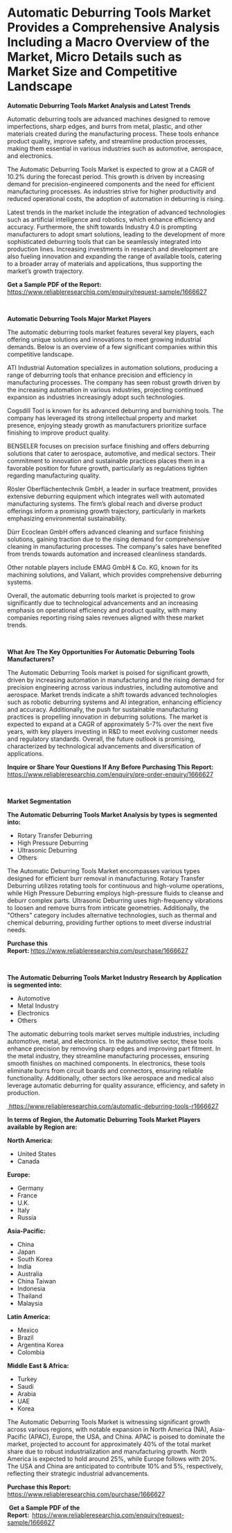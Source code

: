 <p><h1>Automatic Deburring Tools Market Provides a Comprehensive Analysis Including a Macro Overview of the Market, Micro Details such as Market Size and Competitive Landscape</h1></p><p><strong>Automatic Deburring Tools Market Analysis and Latest Trends</strong></p>
<p><p>Automatic deburring tools are advanced machines designed to remove imperfections, sharp edges, and burrs from metal, plastic, and other materials created during the manufacturing process. These tools enhance product quality, improve safety, and streamline production processes, making them essential in various industries such as automotive, aerospace, and electronics.</p><p>The Automatic Deburring Tools Market is expected to grow at a CAGR of 10.2% during the forecast period. This growth is driven by increasing demand for precision-engineered components and the need for efficient manufacturing processes. As industries strive for higher productivity and reduced operational costs, the adoption of automation in deburring is rising.</p><p>Latest trends in the market include the integration of advanced technologies such as artificial intelligence and robotics, which enhance efficiency and accuracy. Furthermore, the shift towards Industry 4.0 is prompting manufacturers to adopt smart solutions, leading to the development of more sophisticated deburring tools that can be seamlessly integrated into production lines. Increasing investments in research and development are also fueling innovation and expanding the range of available tools, catering to a broader array of materials and applications, thus supporting the market’s growth trajectory.</p></p>
<p><strong>Get a Sample PDF of the Report:&nbsp;</strong> <a href="https://www.reliableresearchiq.com/enquiry/request-sample/1666627?utm_campaign=2481&utm_medium=2&utm_source=Github&utm_content=ia&utm_term=16042025&utm_id=automatic-deburring-tools">https://www.reliableresearchiq.com/enquiry/request-sample/1666627</a></p>
<p>&nbsp;</p>
<p><strong>Automatic Deburring Tools Major Market Players</strong></p>
<p><p>The automatic deburring tools market features several key players, each offering unique solutions and innovations to meet growing industrial demands. Below is an overview of a few significant companies within this competitive landscape.</p><p>ATI Industrial Automation specializes in automation solutions, producing a range of deburring tools that enhance precision and efficiency in manufacturing processes. The company has seen robust growth driven by the increasing automation in various industries, projecting continued expansion as industries increasingly adopt such technologies.</p><p>Cogsdill Tool is known for its advanced deburring and burnishing tools. The company has leveraged its strong intellectual property and market presence, enjoying steady growth as manufacturers prioritize surface finishing to improve product quality.</p><p>BENSELER focuses on precision surface finishing and offers deburring solutions that cater to aerospace, automotive, and medical sectors. Their commitment to innovation and sustainable practices places them in a favorable position for future growth, particularly as regulations tighten regarding manufacturing quality.</p><p>Rösler Oberflächentechnik GmbH, a leader in surface treatment, provides extensive deburring equipment which integrates well with automated manufacturing systems. The firm’s global reach and diverse product offerings inform a promising growth trajectory, particularly in markets emphasizing environmental sustainability.</p><p>Dürr Ecoclean GmbH offers advanced cleaning and surface finishing solutions, gaining traction due to the rising demand for comprehensive cleaning in manufacturing processes. The company's sales have benefited from trends towards automation and increased cleanliness standards.</p><p>Other notable players include EMAG GmbH & Co. KG, known for its machining solutions, and Valiant, which provides comprehensive deburring systems. </p><p>Overall, the automatic deburring tools market is projected to grow significantly due to technological advancements and an increasing emphasis on operational efficiency and product quality, with many companies reporting rising sales revenues aligned with these market trends.</p></p>
<p>&nbsp;</p>
<p><strong>What Are The Key Opportunities For Automatic Deburring Tools Manufacturers?</strong></p>
<p><p>The Automatic Deburring Tools market is poised for significant growth, driven by increasing automation in manufacturing and the rising demand for precision engineering across various industries, including automotive and aerospace. Market trends indicate a shift towards advanced technologies such as robotic deburring systems and AI integration, enhancing efficiency and accuracy. Additionally, the push for sustainable manufacturing practices is propelling innovation in deburring solutions. The market is expected to expand at a CAGR of approximately 5-7% over the next five years, with key players investing in R&D to meet evolving customer needs and regulatory standards. Overall, the future outlook is promising, characterized by technological advancements and diversification of applications.</p></p>
<p><strong>Inquire or Share Your Questions If Any Before Purchasing This Report:</strong> <a href="https://www.reliableresearchiq.com/enquiry/pre-order-enquiry/1666627?utm_campaign=2481&utm_medium=2&utm_source=Github&utm_content=ia&utm_term=16042025&utm_id=automatic-deburring-tools">https://www.reliableresearchiq.com/enquiry/pre-order-enquiry/1666627</a></p>
<p>&nbsp;</p>
<p><strong>Market Segmentation</strong></p>
<p><strong>The Automatic Deburring Tools Market Analysis by types is segmented into:</strong></p>
<p><ul><li>Rotary Transfer Deburring</li><li>High Pressure Deburring</li><li>Ultrasonic Deburring</li><li>Others</li></ul></p>
<p><p>The Automatic Deburring Tools Market encompasses various types designed for efficient burr removal in manufacturing. Rotary Transfer Deburring utilizes rotating tools for continuous and high-volume operations, while High Pressure Deburring employs high-pressure fluids to cleanse and deburr complex parts. Ultrasonic Deburring uses high-frequency vibrations to loosen and remove burrs from intricate geometries. Additionally, the "Others" category includes alternative technologies, such as thermal and chemical deburring, providing further options to meet diverse industrial needs.</p></p>
<p><strong>Purchase this Report:&nbsp;</strong><a href="https://www.reliableresearchiq.com/purchase/1666627?utm_campaign=2481&utm_medium=2&utm_source=Github&utm_content=ia&utm_term=16042025&utm_id=automatic-deburring-tools">https://www.reliableresearchiq.com/purchase/1666627</a></p>
<p>&nbsp;</p>
<p><strong>The Automatic Deburring Tools Market Industry Research by Application is segmented into:</strong></p>
<p><ul><li>Automotive</li><li>Metal Industry</li><li>Electronics</li><li>Others</li></ul></p>
<p><p>The automatic deburring tools market serves multiple industries, including automotive, metal, and electronics. In the automotive sector, these tools enhance precision by removing sharp edges and improving part fitment. In the metal industry, they streamline manufacturing processes, ensuring smooth finishes on machined components. In electronics, these tools eliminate burrs from circuit boards and connectors, ensuring reliable functionality. Additionally, other sectors like aerospace and medical also leverage automatic deburring for quality assurance, efficiency, and safety in production.</p></p>
<p><a href="https://www.reliableresearchiq.com/automatic-deburring-tools-r1666627?utm_campaign=2481&utm_medium=2&utm_source=Github&utm_content=ia&utm_term=16042025&utm_id=automatic-deburring-tools">&nbsp;https://www.reliableresearchiq.com/automatic-deburring-tools-r1666627</a></p>
<p><strong>In terms of Region, the Automatic Deburring Tools Market Players available by Region are:</strong></p>
<p>
    <p> <strong> North America: </strong>
        <ul>
            <li>United States</li>
            <li>Canada</li>
        </ul>
        </p> 
    <p> <strong> Europe: </strong>
        <ul>
            <li>Germany</li>
            <li>France</li>
            <li>U.K.</li>
            <li>Italy</li>
            <li>Russia</li>
        </ul>
        </p> 
    <p> <strong> Asia-Pacific: </strong>
        <ul>
            <li>China</li>
            <li>Japan</li>
            <li>South Korea</li>
            <li>India</li>
            <li>Australia</li>
            <li>China Taiwan</li>
            <li>Indonesia</li>
            <li>Thailand</li>
            <li>Malaysia</li>
        </ul>
        </p> 
    <p> <strong> Latin America: </strong>
        <ul>
            <li>Mexico</li>
            <li>Brazil</li>
            <li>Argentina Korea</li>
            <li>Colombia</li>
        </ul>
        </p> 
    <p> <strong> Middle East & Africa: </strong>
        <ul>
            <li>Turkey</li>
            <li>Saudi</li>
            <li>Arabia</li>
            <li>UAE</li>
            <li>Korea</li>
        </ul>
    </p>
    </p>
<p><p>The Automatic Deburring Tools Market is witnessing significant growth across various regions, with notable expansion in North America (NA), Asia-Pacific (APAC), Europe, the USA, and China. APAC is poised to dominate the market, projected to account for approximately 40% of the total market share due to robust industrialization and manufacturing growth. North America is expected to hold around 25%, while Europe follows with 20%. The USA and China are anticipated to contribute 10% and 5%, respectively, reflecting their strategic industrial advancements.</p></p>
<p><strong>Purchase this Report: </strong><a href="https://www.reliableresearchiq.com/purchase/1666627?utm_campaign=2481&utm_medium=2&utm_source=Github&utm_content=ia&utm_term=16042025&utm_id=automatic-deburring-tools">https://www.reliableresearchiq.com/purchase/1666627</a></p>
<p>&nbsp;<strong>Get a Sample PDF of the Report:&nbsp;&nbsp;</strong><a href="https://www.reliableresearchiq.com/enquiry/request-sample/1666627?utm_campaign=2481&utm_medium=2&utm_source=Github&utm_content=ia&utm_term=16042025&utm_id=automatic-deburring-tools">https://www.reliableresearchiq.com/enquiry/request-sample/1666627</a></p>
<p><strong></strong></p>
<p><p></p><p></p><p></p></p>